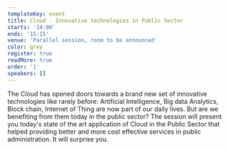 ```yaml
---
templateKey: event
title: Cloud - Innovative technologies in Public Sector
starts: '14:00'
ends: '15:15'
venue: 'Parallel session, room to be announced'
color: grey
register: true
readMore: true
order: '1'
speakers: []
---
```


The Cloud has opened doors towards a brand new set of innovative technologies like rarely before: Artificial Intelligence, Big data Analytics, Block chain, Internet of Thing are now part of our daily lives. But are we benefiting from them today in the public sector? The session will present you today's state of the art application of Cloud in the Public Sector that helped providing better and more cost effective services in public administration. It will surprise you.
